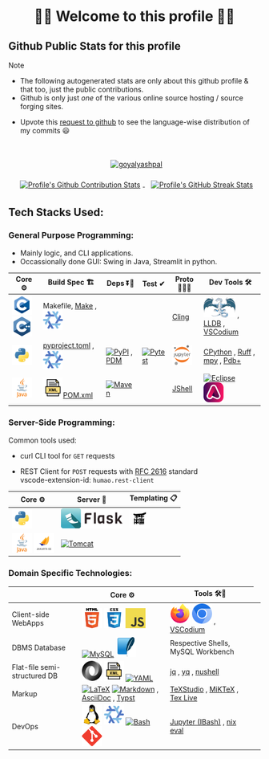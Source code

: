 <!--
2024-09-18
 -->

<!--

latest commit id: 2f0ab29740 ('24-09-19)
https://raw.githubusercontent.com/github/explore/main/topics/nodejs/nodejs.png


<link rel="stylesheet" type='text/css'
  href="https://cdn.jsdelivr.net/gh/devicons/devicon@latest/devicon.min.css"
/>

<style>
  table i { font-size: xxx-large; vertical-align: middle; }
</style>


<i class="devicon-c-plain colored"></i> <i class="devicon-cplusplus-plain colored"></i>

  -->



<h1 align="center">🌻🌺 Welcome to this profile 🪷🌹</h1>




## Github Public Stats for this profile

> [!NOTE]
> * The following autogenerated stats are only about this github profile & that too, just the public contributions.
> * Github is only just _one_ of the various online source hosting / source forging sites.


[user-lang-info]: https://github.com/orgs/community/discussions/18230

* Upvote this [request to github][user-lang-info] to see the language-wise distribution of my commits 😃


<br/>


<p align="center">
&nbsp;
<a
  href="https://github.com/ryo-ma/github-profile-trophy"
  aria-details="https://github-profile-trophy.vercel.app"
>
  <img alt="goyalyashpal"
    style="vertical-align: middle; margin:5px"
    src="https://github-profile-trophy.vercel.app/?username=goyalyashpal&title=-Stars,-Reviews,-Followers&column=-1&margin-w=25&margin-h=25&theme=onedark"
  />
</a>
</p>

  <!-- align="center" float:center; -->

<!--
* The width of the github profile readme is 780px
* ( 5 * 2 ) * 2 = 10px in margins
* 372 + 300 = 672px in image
 -->

<p align="center">
&nbsp;
<a
  href="https://github-readme-stats.vercel.app/"
>
  <img width=300px
    alt="Profile's Github Contribution Stats"
    style="vertical-align: middle; margin:5px"
    src="https://github-readme-stats.vercel.app/api?username=goyalyashpal&show_icons=true&locale=en&show=prs_merged&hide=stars,prs&hide_rank=true&cache_seconds=86400&theme=onedark"
    />
</a>
&nbsp;
<a
  href="https://git.io/streak-stats"
  aria-details="https://github-readme-streak-stats.herokuapp.com/demo/"
>
  <img width=372px
    alt="Profile's GitHub Streak Stats"
    style="vertical-align: middle; margin:5px;"
    src="https://github-readme-streak-stats.herokuapp.com?user=goyalyashpal&theme=onedark&date_format=%5BY%20%5DM%20j&mode=weekly&hide_current_streak=false&card_width=450px"
  />
  <!-- Default Streak Stats width is 495px -->
</a>
</p>




## Tech Stacks Used:




### General Purpose Programming:

* Mainly logic, and CLI applications.
* Occassionally done GUI: Swing in Java, Streamlit in python.


<table>

<thead>
<tr>
  <th>Core ⚙</th> <th>Build Spec 🏗</th> <th>Deps ⏬🧳</th> <th>Test ✔</th> <th>Proto 🏃‍♀️‍➡️</th> <th>Dev Tools 🛠</th>
</tr>
</thead>

<tbody>

<tr>
  <td>
    <!-- <img alt="Static Badge" src="https://img.shields.io/badge/C-000?style=for-the-badge&logo=c"> -->
    <a title="C language" href="https://github.com/topics/c"/><img alt="C" height=40 src="assets/c.png"></a>
    <a title="C++" href="https://github.com/topics/cpp"/><img alt="C++" height=40 src="assets/cpp.png"></a>

  </td>
  <td> Makefile,
    <a title="GNU Make" href="https://www.gnu.org/software/make/"/>Make</a>
    , <a title="Nix package manager" href="https://github.com/topics/nix"/><img alt="Nix Pkg Manager" height=40 src="assets/nix.png"></a>
  </td>
  <td>   </td>
  <td>   </td>
  <td>
    <a title="Cling - ROOT https://root.cern/cling/" href="https://rawcdn.githack.com/root-project/cling/master/www/index.html"/>Cling</a>
  </td>
  <td>
    <a title="LLVM Compiler toolchain" href="https://github.com/topics/llvm"/><img alt="LLVM" height=40 src="assets/llvm.png"></a>
    , <a title="🐛 LLDB" href="https://lldb.llvm.org/"/>LLDB</a>
    , <a title="VSCodium - Open Source Binaries of VSCode" href="https://vscodium.com/"/>VSCodium</a>
  </td>
</tr>

<tr>
  <td>
    <a title="Python" href="https://github.com/topics/python"/><img alt="Python" height=40 src="assets/python.png"></a>
  </td>
  <td>
    <a title="Python Project TOML Config File" href="https://packaging.python.org/en/latest/specifications/pyproject-toml/"/>pyproject.toml</a>
    <!-- href="https://pip.pypa.io/en/stable/reference/build-system/pyproject-toml/" -->
    , <a title="Nix package manager" href="https://github.com/topics/nix"/><img alt="Nix Pkg Manager" height=40 src="assets/nix.png"></a>
  </td>
  <td>
    <a title="PyPI Python Package Index" href="https://github.com/topics/pypi"/><img alt="PyPI" height=40 src="assets/pypi.png"></a>
    , <a title="PDM a modern Python package and dependency manager" href="https://pdm-project.org/latest/"/>PDM</a>
  </td>
  <td>
    <a title="Pytest Python testing framework" href="https://pytest.org"/><img alt="Pytest" height=40 src="assets/pytest.png"></a>
  </td>
  <td>
    <a title="Jupyter REPL Notebooks" href="https://github.com/topics/jupyter"/><img alt="Jupyter" height=40 src="assets/jupyter-notebook.png"></a>
  </td>
  <td>
    <a title="CPython Python Implementation" href="https://www.python.org/download/alternatives/"/>CPython</a>
    , <a title="Ruff" href="https://docs.astral.sh/ruff/"/>Ruff</a>
    , <a title="mypy - Optional Static Typing for Python" href="https://www.mypy-lang.org/"/>mpy</a>
    , <a title="pdbplus · PyPI" href="https://pypi.org/project/pdbplus/"/>Pdb+</a>
  </td>
</tr>

<tr>
  <td>
    <a title="Java" href="https://github.com/topics/java"/><img alt="Java" height=40 src="assets/java.png"></a>
  </td>
  <td>
    <a title="Maven – POM Reference" href="https://maven.apache.org/pom.html"/><img alt="XML logo" height=40 src="assets/xml.png">POM.xml</a>
  </td>
  <td>
    <a title="Apache Maven" href="https://github.com/topics/maven"/><img alt="Maven" height=40 src="assets/maven.png"></a>
  </td>
  <td>   </td>
  <td>
    <a title="Introduction to JShell" href="https://docs.oracle.com/en/java/javase/21/jshell/introduction-jshell.html"/>JShell</a>
  </td>
  <td>
    <a title="Eclipse IDE" href="https://eclipseide.org/"/><img alt="Eclipse" height=40 src="assets/eclipse.png"></a>
    <a title="Adoptium Temurin JDK" href="https://github.com/topics/adoptium"/><img alt="Adoptium Temurin JDK" height=40 src="assets/adoptium.png"></a>
  </td>
</tr>

</tbody>

</table>




### Server-Side Programming:

[RFC 2616]: http://www.w3.org/Protocols/rfc2616/rfc2616-sec5.html "HTTP/1.1: Request"
[RFC 9110]: https://www.rfc-editor.org/rfc/rfc9110.html "RFC 9110: HTTP Semantics"

Common tools used:

* curl CLI tool for `GET` requests

* REST Client for `POST` requests with [RFC 2616] standard \
  vscode-extension-id: `humao.rest-client`

<!--
* httpYac - Rest Client: vscode-extension-id: `anweber.vscode-httpyac`

* Thunder Client: vscode-extension-id: `rangav.vscode-thunder-client`
 -->



<table>

<thead>
<tr>
  <th>Core ⚙</th> <th>Server 📡</th> <th>Templating 📋</th>
</tr>
</thead>

<tbody>

<tr>
  <td>
    <a title="Python" href="https://github.com/topics/python"/><img alt="Python" height=40 src="assets/python.png"></a>
  </td>
  <td>
    <a title="Flask micro web framework" href="https://github.com/topics/flask"/><img alt="Flask" height=40 src="assets/flask.png"></a>
  </td>
  <td>
    <a title="Jinja templating engine" href="https://jinja.palletsprojects.com/"/><img alt="Jinja" height=40 src="assets/jinja.png"></a>
  </td>
</tr>

<tr>
  <td>
    <a title="Java" href="https://github.com/topics/java"/><img alt="Java" height=40 src="assets/java.png"></a>
    <a title="Jakarta EE" href="https://github.com/topics/jakarta-ee"/><img alt="Jakarta EE" height=40 src="assets/jakarta-ee.png"></a>
  </td>
  <td>
    <a title="Apache Tomcat" href="https://tomcat.apache.org/"/><img alt="Tomcat" height=40 src="assets/tomcat.png"></a>
  </td>
  <td>
  </td>
</tr>

</tbody>

</table>




### Domain Specific Technologies:

<table>

<thead>
<tr>
  <th></th> <th>Core ⚙</th> <th>Tools 🛠🧰</th>
</tr>
</thead>

<tbody>

<tr>
  <td> Client-side WebApps  </td>
  <td>
    <a title="HTML5" href="https://github.com/topics/html5"/><img alt="HTML5" height=40 src="assets/html.png"></a>
    <a title="CSS Cascading Style Sheets" href="https://github.com/topics/css3"/><img alt="CSS3" height=40 src="assets/css.png"></a>
    <a title="JavaScript" href="https://github.com/topics/javascript"/><img alt="JavaScript" height=40 src="assets/javascript.png"></a>
  </td>
  <td>
    <a title="Firefox Browser" href="https://github.com/topics/firefox"/><img alt="Firefox" height=40 src="assets/firefox.png"></a>
    <a title="Chromium based browsers" href="https://github.com/topics/chromium"/><img alt="Chromium" height=40 src="assets/chromium.png"></a>
    , <a title="VSCodium - Open Source Binaries of VSCode" href="https://vscodium.com/"/>VSCodium</a>
  </td>
</tr>

<tr>
  <td> DBMS Database  </td>
  <td>
    <a title="MySQL DBMS" href="https://github.com/topics/mysql"/><img alt="MySQL" height=40 src="assets/mysql.png"></a>
    <a title="SQLite Serverless RDBMS" href="https://github.com/topics/sqlite"/><img alt="SQLite" height=40 src="assets/sqlite.png"></a>
  </td>
  <td> Respective Shells, MySQL Workbench  </td>
</tr>

<tr>
  <td> Flat-file semi-structured DB  </td>
  <td>
    <a title="JSON data interchange format" href="https://github.com/topics/json"/><img alt="JSON" height=40 src="assets/json.png"></a>
    <a title="XML eXtensible Markup Language" href="https://www.w3.org/XML/"/><img alt="XML" height=40 src="assets/xml.png"></a>
    <a title="YAML data serialization language" href="https://yaml.org/"/><img alt="YAML" height=40 src="assets/yaml.png"></a>
  </td>
  <td>
    <a title="jq JSON Processor" href="https://jqlang.github.io/jq/"/>jq</a>
    , <a title="yq YAML Processor" href="https://mikefarah.gitbook.io/yq"/>yq</a>
    , <a title="Nushell" href="https://www.nushell.sh/"/>nushell</a>
  </td>
  <td>  </td>
</tr>

<tr>
  <td> Markup  </td>
  <td>
    <a title="LaTeX document preparation system" href="https://github.com/topics/latex"/><img alt="LaTeX" height=40 src="assets/latex.png"></a>
    <a title="Markdown plaintext formatting to HTML conversion" href="https://github.com/topics/markdown"/><img alt="Markdown" height=40 src="assets/markdown.png"></a>
    , <a title="Asciidoctor - A fast, open source, Ruby-based text publishing tool" href="https://asciidoctor.org/"/>AsciiDoc</a>
    , <a title="Typst: Compose papers faster" href="https://typst.app/"/>Typst</a>
  </td>
  <td>
    <a title="TeXstudio - A LaTeX editor" href="https://www.texstudio.org/"/>TeXStudio</a>
    , <a title="MiKTeX - TeX/LaTeX distribution for Windows" href="https://miktex.org/"/>MiKTeX</a>
    , <a title="TeX Live - TeX Users Group" href="https://tug.org/texlive/"/>Tex Live</a>
  </td>
</tr>

<tr>
  <td> DevOps  </td>
  <td>
    <a title="linux" href="https://github.com/topics/linux"/><img alt="Linux" height=40 src="assets/linux.png"></a>
    <a title="nix" href="https://github.com/topics/nix"/><img alt="Nix Pkg Manager" height=40 src="assets/nix.png"></a>
    <a title="bash" href="https://github.com/topics/bash"/><img alt="Bash" height=40 src="assets/bash.png"></a>
    <a title="git" href="https://github.com/topics/git"/><img alt="Git" height=40 src="assets/git.png"></a>
  </td>
  <td>
    <a title="bash_kernel · PyPI" href="https://pypi.org/project/bash_kernel/"/>Jupyter (IBash)</a>
    <!-- , <a title="nix eval - Nix Reference Manual" href="https://nix.dev/manual/nix/latest/command-ref/new-cli/nix3-eval.html"/>nix eval</a> -->
    , <a title="Nix language basics — nix.dev documentation" href="https://nix.dev/tutorials/nix-language.html#interactive-evaluation"/>nix eval</a>
  </td>
</tr>

</tbody>

</table>

